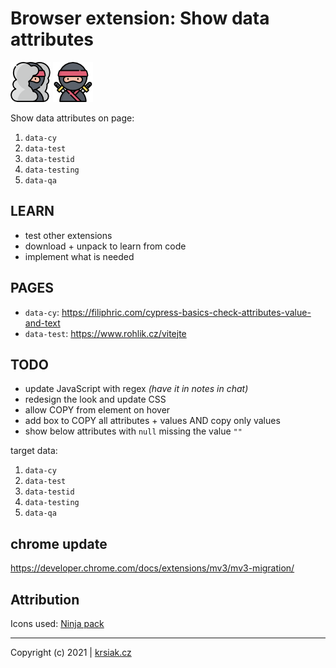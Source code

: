 # Browser extension: Show data attributes


![ninja-hidden](img/icon_64_hide.png)
![ninja-visible](img/icon_64_show.png)

Show data attributes on page:

1. `data-cy`
2. `data-test`
3. `data-testid`
4. `data-testing`
5. `data-qa`

## LEARN

- test other extensions
- download + unpack to learn from code
- implement what is needed

## PAGES

- `data-cy`: <https://filiphric.com/cypress-basics-check-attributes-value-and-text>
- `data-test`: <https://www.rohlik.cz/vitejte>

## TODO

- update JavaScript with regex *(have it in notes in chat)*
- redesign the look and update CSS
- allow COPY from element on hover
- add box to COPY all attributes + values AND copy only values
- show below attributes with `null` missing the value `""`

target data:

1. `data-cy`
2. `data-test`
3. `data-testid`
4. `data-testing`
5. `data-qa`

## chrome update

<https://developer.chrome.com/docs/extensions/mv3/mv3-migration/>

## Attribution

Icons used: [Ninja pack](https://www.flaticon.com/packs/ninja-11)

---

Copyright (c) 2021 | [krsiak.cz](https://krsiak.cz/) 
